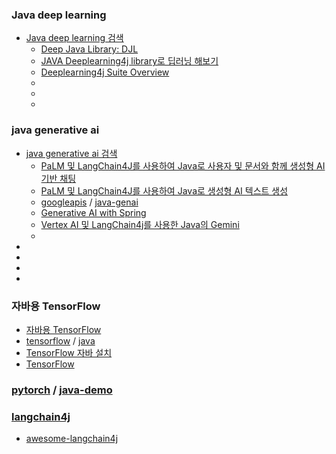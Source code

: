 ### Java deep learning
- [Java deep learning 검색](https://www.google.com/search?q=Java+deep+learning&newwindow=1&sca_esv=a980cca8ef080035&rlz=1C1GCEU_koKR1161KR1161&ei=-qMlaJewJtOOvr0P54KOmQw&oq=java+deep+learn&gs_lp=Egxnd3Mtd2l6LXNlcnAiD2phdmEgZGVlcCBsZWFybioCCAAyChAAGLADGNYEGEcyChAAGLADGNYEGEcyChAAGLADGNYEGEcyChAAGLADGNYEGEcyChAAGLADGNYEGEcyChAAGLADGNYEGEcyChAAGLADGNYEGEcyChAAGLADGNYEGEcyChAAGLADGNYEGEcyChAAGLADGNYEGEdIpRFQAFgAcAF4AZABAJgBAKABAKoBALgBAcgBAJgCAaACBJgDAIgGAZAGCpIHATGgBwCyBwC4BwA&sclient=gws-wiz-serp)
  - [Deep Java Library: DJL](https://djl.ai/)
  - [JAVA Deeplearning4j library로 딥러닝 해보기](https://smilegate.ai/2024/03/22/java-deeplearning4j-library%EB%A1%9C-%EB%94%A5%EB%9F%AC%EB%8B%9D-%ED%95%B4%EB%B3%B4%EA%B8%B0/)
  - [Deeplearning4j Suite Overview](https://deeplearning4j.konduit.ai/)
  - []()
  - []()
  - []()

### java generative ai
- [java generative ai 검색](https://www.google.com/search?q=java+generative+ai&newwindow=1&sca_esv=48b5062a4474d02d&ei=bXw2aOTDMpik2roPpaC0AQ&start=10&sa=N&sstk=Ac65TH4Dh6U3ucV1qJcaakIExbd2hbc0UNWTMAXiOO6rJZrDLTwG8JZ7lJ4BEm2VRgdOzEplGgUCFKvZvUwhraceH-UZWHdQB4MDQg&ved=2ahUKEwikrouhlsWNAxUYklYBHSUQLQAQ8tMDegQIJhAE&biw=1822&bih=959&dpr=1)
  - [PaLM 및 LangChain4J를 사용하여 Java로 사용자 및 문서와 함께 생성형 AI 기반 채팅](https://codelabs.developers.google.com/codelabs/genai-chat-java-palm-langchain4j?hl=ko#0)
  - [PaLM 및 LangChain4J를 사용하여 Java로 생성형 AI 텍스트 생성](https://codelabs.developers.google.com/codelabs/genai-text-gen-java-palm-langchain4j?hl=ko#0)
  - [googleapis](https://github.com/googleapis) / [java-genai](https://github.com/googleapis/java-genai)
  - [Generative AI with Spring](https://spring.io/ai)
  - [Vertex AI 및 LangChain4j를 사용한 Java의 Gemini](https://codelabs.developers.google.com/codelabs/gemini-java-developers?hl=ko#0)
  - []()
- []()
- []()
- []()
- []()

### 자바용 TensorFlow
- [자바용 TensorFlow](https://www.tensorflow.org/jvm?hl=ko)
- [tensorflow](https://github.com/tensorflow) / [java](https://github.com/tensorflow/java)
- [TensorFlow 자바 설치](https://www.tensorflow.org/install/lang_java?hl=ko)
- [TensorFlow](https://www.tensorflow.org/?hl=ko)

### [pytorch](https://github.com/pytorch) / [java-demo](https://github.com/pytorch/java-demo)


### [langchain4j](https://github.com/langchain4j)
- [awesome-langchain4j](https://github.com/langchain4j/awesome-langchain4j)
